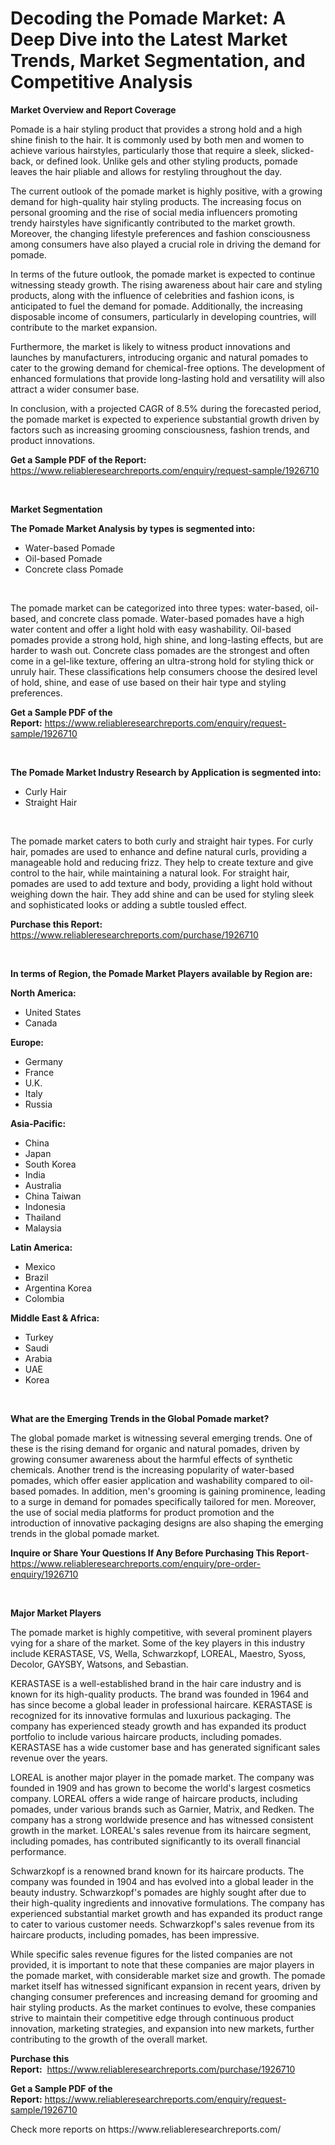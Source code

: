 <p><h1>Decoding the Pomade Market: A Deep Dive into the Latest Market Trends, Market Segmentation, and Competitive Analysis</h1></p><p><strong>Market Overview and Report Coverage</strong></p>
<p><p>Pomade is a hair styling product that provides a strong hold and a high shine finish to the hair. It is commonly used by both men and women to achieve various hairstyles, particularly those that require a sleek, slicked-back, or defined look. Unlike gels and other styling products, pomade leaves the hair pliable and allows for restyling throughout the day.</p><p>The current outlook of the pomade market is highly positive, with a growing demand for high-quality hair styling products. The increasing focus on personal grooming and the rise of social media influencers promoting trendy hairstyles have significantly contributed to the market growth. Moreover, the changing lifestyle preferences and fashion consciousness among consumers have also played a crucial role in driving the demand for pomade.</p><p>In terms of the future outlook, the pomade market is expected to continue witnessing steady growth. The rising awareness about hair care and styling products, along with the influence of celebrities and fashion icons, is anticipated to fuel the demand for pomade. Additionally, the increasing disposable income of consumers, particularly in developing countries, will contribute to the market expansion.</p><p>Furthermore, the market is likely to witness product innovations and launches by manufacturers, introducing organic and natural pomades to cater to the growing demand for chemical-free options. The development of enhanced formulations that provide long-lasting hold and versatility will also attract a wider consumer base.</p><p>In conclusion, with a projected CAGR of 8.5% during the forecasted period, the pomade market is expected to experience substantial growth driven by factors such as increasing grooming consciousness, fashion trends, and product innovations.</p></p>
<p><strong>Get a Sample PDF of the Report:</strong> <a href="https://www.reliableresearchreports.com/enquiry/request-sample/1926710">https://www.reliableresearchreports.com/enquiry/request-sample/1926710</a></p>
<p>&nbsp;</p>
<p><strong>Market Segmentation</strong></p>
<p><strong>The Pomade Market Analysis by types is segmented into:</strong></p>
<p><ul><li>Water-based Pomade</li><li>Oil-based Pomade</li><li>Concrete class Pomade</li></ul></p>
<p>&nbsp;</p>
<p><p>The pomade market can be categorized into three types: water-based, oil-based, and concrete class pomade. Water-based pomades have a high water content and offer a light hold with easy washability. Oil-based pomades provide a strong hold, high shine, and long-lasting effects, but are harder to wash out. Concrete class pomades are the strongest and often come in a gel-like texture, offering an ultra-strong hold for styling thick or unruly hair. These classifications help consumers choose the desired level of hold, shine, and ease of use based on their hair type and styling preferences.</p></p>
<p><strong>Get a Sample PDF of the Report:</strong>&nbsp;<a href="https://www.reliableresearchreports.com/enquiry/request-sample/1926710">https://www.reliableresearchreports.com/enquiry/request-sample/1926710</a></p>
<p>&nbsp;</p>
<p><strong>The Pomade Market Industry Research by Application is segmented into:</strong></p>
<p><ul><li>Curly Hair</li><li>Straight Hair</li></ul></p>
<p>&nbsp;</p>
<p><p>The pomade market caters to both curly and straight hair types. For curly hair, pomades are used to enhance and define natural curls, providing a manageable hold and reducing frizz. They help to create texture and give control to the hair, while maintaining a natural look. For straight hair, pomades are used to add texture and body, providing a light hold without weighing down the hair. They add shine and can be used for styling sleek and sophisticated looks or adding a subtle tousled effect.</p></p>
<p><strong>Purchase this Report:</strong>&nbsp; <a href="https://www.reliableresearchreports.com/purchase/1926710">https://www.reliableresearchreports.com/purchase/1926710</a></p>
<p>&nbsp;</p>
<p><strong>In terms of Region, the Pomade Market Players available by Region are:</strong></p>
<p>
    <p> <strong> North America: </strong>
        <ul>
            <li>United States</li>
            <li>Canada</li>
        </ul>
        </p> 
    <p> <strong> Europe: </strong>
        <ul>
            <li>Germany</li>
            <li>France</li>
            <li>U.K.</li>
            <li>Italy</li>
            <li>Russia</li>
        </ul>
        </p> 
    <p> <strong> Asia-Pacific: </strong>
        <ul>
            <li>China</li>
            <li>Japan</li>
            <li>South Korea</li>
            <li>India</li>
            <li>Australia</li>
            <li>China Taiwan</li>
            <li>Indonesia</li>
            <li>Thailand</li>
            <li>Malaysia</li>
        </ul>
        </p> 
    <p> <strong> Latin America: </strong>
        <ul>
            <li>Mexico</li>
            <li>Brazil</li>
            <li>Argentina Korea</li>
            <li>Colombia</li>
        </ul>
        </p> 
    <p> <strong> Middle East & Africa: </strong>
        <ul>
            <li>Turkey</li>
            <li>Saudi</li>
            <li>Arabia</li>
            <li>UAE</li>
            <li>Korea</li>
        </ul>
    </p>
    </p>
<p>&nbsp;</p>
<p><strong>What are the Emerging Trends in the Global Pomade market?</strong></p>
<p><p>The global pomade market is witnessing several emerging trends. One of these is the rising demand for organic and natural pomades, driven by growing consumer awareness about the harmful effects of synthetic chemicals. Another trend is the increasing popularity of water-based pomades, which offer easier application and washability compared to oil-based pomades. In addition, men's grooming is gaining prominence, leading to a surge in demand for pomades specifically tailored for men. Moreover, the use of social media platforms for product promotion and the introduction of innovative packaging designs are also shaping the emerging trends in the global pomade market.</p></p>
<p><strong>Inquire or Share Your Questions If Any Before Purchasing This Report</strong>- <a href="https://www.reliableresearchreports.com/enquiry/pre-order-enquiry/1926710">https://www.reliableresearchreports.com/enquiry/pre-order-enquiry/1926710</a></p>
<p>&nbsp;</p>
<p><strong>Major Market Players</strong></p>
<p><p>The pomade market is highly competitive, with several prominent players vying for a share of the market. Some of the key players in this industry include KERASTASE, VS, Wella, Schwarzkopf, LOREAL, Maestro, Syoss, Decolor, GAYSBY, Watsons, and Sebastian.</p><p>KERASTASE is a well-established brand in the hair care industry and is known for its high-quality products. The brand was founded in 1964 and has since become a global leader in professional haircare. KERASTASE is recognized for its innovative formulas and luxurious packaging. The company has experienced steady growth and has expanded its product portfolio to include various haircare products, including pomades. KERASTASE has a wide customer base and has generated significant sales revenue over the years.</p><p>LOREAL is another major player in the pomade market. The company was founded in 1909 and has grown to become the world's largest cosmetics company. LOREAL offers a wide range of haircare products, including pomades, under various brands such as Garnier, Matrix, and Redken. The company has a strong worldwide presence and has witnessed consistent growth in the market. LOREAL's sales revenue from its haircare segment, including pomades, has contributed significantly to its overall financial performance.</p><p>Schwarzkopf is a renowned brand known for its haircare products. The company was founded in 1904 and has evolved into a global leader in the beauty industry. Schwarzkopf's pomades are highly sought after due to their high-quality ingredients and innovative formulations. The company has experienced substantial market growth and has expanded its product range to cater to various customer needs. Schwarzkopf's sales revenue from its haircare products, including pomades, has been impressive.</p><p>While specific sales revenue figures for the listed companies are not provided, it is important to note that these companies are major players in the pomade market, with considerable market size and growth. The pomade market itself has witnessed significant expansion in recent years, driven by changing consumer preferences and increasing demand for grooming and hair styling products. As the market continues to evolve, these companies strive to maintain their competitive edge through continuous product innovation, marketing strategies, and expansion into new markets, further contributing to the growth of the overall market.</p></p>
<p><strong>Purchase this Report:</strong>&nbsp;&nbsp;<a href="https://www.reliableresearchreports.com/purchase/1926710">https://www.reliableresearchreports.com/purchase/1926710</a></p>
<p></p>
<p><strong>Get a Sample PDF of the Report:</strong>&nbsp;<a href="https://www.reliableresearchreports.com/enquiry/request-sample/1926710">https://www.reliableresearchreports.com/enquiry/request-sample/1926710</a></p>
<p>Check more reports on https://www.reliableresearchreports.com/</p>